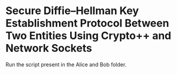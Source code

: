 # Secure Diffie–Hellman Key Establishment Protocol Between Two Entities Using Crypto++ and Network Sockets

Run the script present in the Alice and Bob folder.
